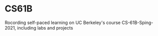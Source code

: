 # CS61B
Rocording self-paced learning on UC Berkeley's course CS-61B-Sping-2021, including labs and projects
